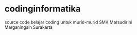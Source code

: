 # codinginformatika
source code belajar coding untuk murid-murid SMK Marsudirini Marganingsih Surakarta
